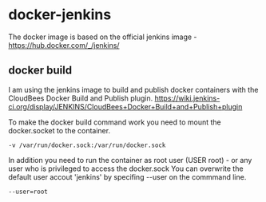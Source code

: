 # docker-jenkins

The docker image is based on the official jenkins image - https://hub.docker.com/_/jenkins/

## docker build
I am using the jenkins image to build and publish docker containers with the CloudBees Docker Build and Publish plugin.
https://wiki.jenkins-ci.org/display/JENKINS/CloudBees+Docker+Build+and+Publish+plugin

To make the docker build command work you need to mount the docker.socket to the container.

```
-v /var/run/docker.sock:/var/run/docker.sock
```

In addition you need to run the container as root user (USER root) - or any user who is privileged to access the docker.sock
You can overwrite the default user accout 'jenkins' by specifing --user on the commmand line.
```
--user=root
```